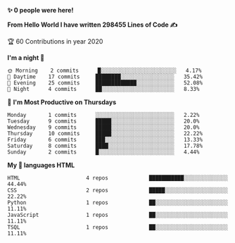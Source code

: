 <!--START_SECTION_PROFILE_VIEWS:readme-info-->
**✨ 0 people were here!**


<!--END_SECTION_PROFILE_VIEWS:readme-info-->
<!--START_SECTION_LINES_OF_CODE:readme-info-->
**From Hello World I have written 298455 Lines of Code ✍️**


<!--END_SECTION_LINES_OF_CODE:readme-info-->
<!--START_CONTRIBUTIONS:readme-info-->
🏆 60 Contributions in year 2020


<!--END_CONTRIBUTIONS:readme-info-->
<!--START_SECTION_DAILY_COMMIT:readme-info-->
**I'm a night 🦉** 

```text
🌞 Morning    2 commits      █░░░░░░░░░░░░░░░░░░░░░░░░   4.17% 
🌆 Daytime    17 commits     ████████░░░░░░░░░░░░░░░░░   35.42% 
🌃 Evening    25 commits     █████████████░░░░░░░░░░░░   52.08% 
🌙 Night      4 commits      ██░░░░░░░░░░░░░░░░░░░░░░░   8.33%

```

<!--END_SECTION_DAILY_COMMIT:readme-info-->
<!--START_SECTION_WEEKLY_COMMIT:readme-info-->
📅 **I'm Most Productive on Thursdays** 

```text
Monday       1 commits      ░░░░░░░░░░░░░░░░░░░░░░░░░   2.22% 
Tuesday      9 commits      █████░░░░░░░░░░░░░░░░░░░░   20.0% 
Wednesday    9 commits      █████░░░░░░░░░░░░░░░░░░░░   20.0% 
Thursday     10 commits     █████░░░░░░░░░░░░░░░░░░░░   22.22% 
Friday       6 commits      ███░░░░░░░░░░░░░░░░░░░░░░   13.33% 
Saturday     8 commits      ████░░░░░░░░░░░░░░░░░░░░░   17.78% 
Sunday       2 commits      █░░░░░░░░░░░░░░░░░░░░░░░░   4.44%
```

<!--END_SECTION_WEEKLY_COMMIT:readme-info-->
<!--START_SECTION_LANGUAGE:readme-info-->
**My 💖 languages HTML** 

```text
HTML                     4 repos             ███████████░░░░░░░░░░░░░░   44.44% 
CSS                      2 repos             █████░░░░░░░░░░░░░░░░░░░░   22.22% 
Python                   1 repos             ██░░░░░░░░░░░░░░░░░░░░░░░   11.11% 
JavaScript               1 repos             ██░░░░░░░░░░░░░░░░░░░░░░░   11.11% 
TSQL                     1 repos             ██░░░░░░░░░░░░░░░░░░░░░░░   11.11%
```

<!--END_SECTION_LANGUAGE:readme-info-->
